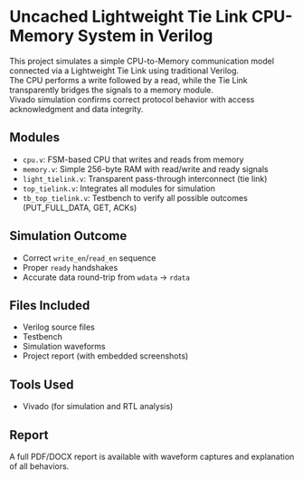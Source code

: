 # Uncached Lightweight Tie Link CPU-Memory System in Verilog

This project simulates a simple CPU-to-Memory communication model connected via a Lightweight Tie Link using traditional Verilog.  
The CPU performs a write followed by a read, while the Tie Link transparently bridges the signals to a memory module.  
Vivado simulation confirms correct protocol behavior with access acknowledgment and data integrity.

## Modules
- `cpu.v`: FSM-based CPU that writes and reads from memory
- `memory.v`: Simple 256-byte RAM with read/write and ready signals
- `light_tielink.v`: Transparent pass-through interconnect (tie link)
- `top_tielink.v`: Integrates all modules for simulation
- `tb_top_tielink.v`: Testbench to verify all possible outcomes (PUT_FULL_DATA, GET, ACKs)

## Simulation Outcome
-  Correct `write_en`/`read_en` sequence
-  Proper `ready` handshakes
-  Accurate data round-trip from `wdata` → `rdata`

## Files Included
- Verilog source files
- Testbench
- Simulation waveforms
- Project report (with embedded screenshots)

## Tools Used
- Vivado (for simulation and RTL analysis)

## Report
A full PDF/DOCX report is available with waveform captures and explanation of all behaviors.
